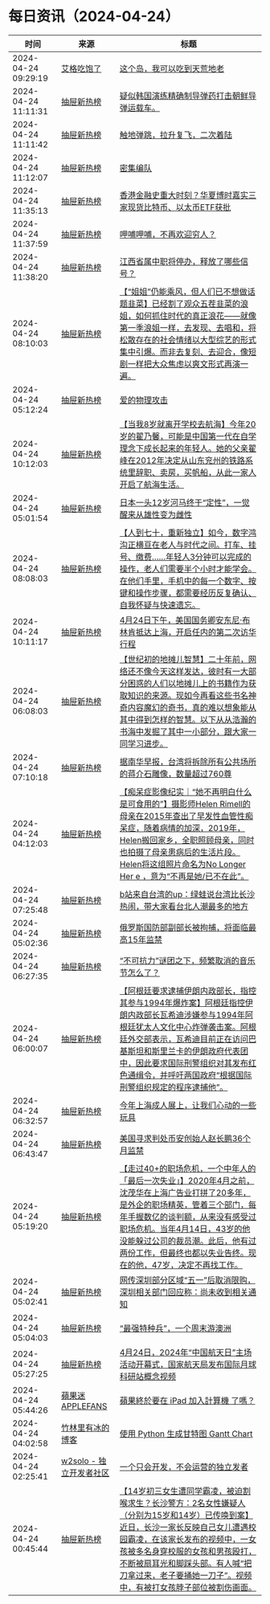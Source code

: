 ﻿# 每日资讯（2024-04-24）

|时间|来源|标题|
|---|---|---|
|2024-04-24 09:29:19|[艾格吃饱了](https://feedpress.me/wx-aigechibaole)|[这个岛，我可以吃到天荒地老](http://mp.weixin.qq.com/s?__biz=MjM5NTYxODQyMA%3D%3D&mid=2653452053&idx=1&sn=ed2a1f26b8b66affa2df5d7b975f1664)|
|2024-04-24 11:11:31|[抽屉新热榜](http://dig.chouti.com/feed.xml)|[疑似韩国演练精确制导弹药打击朝鲜导弹运载车。](https://dig.chouti.com/link/42218886)|
|2024-04-24 11:11:42|[抽屉新热榜](http://dig.chouti.com/feed.xml)|[触地弹跳，拉升复飞，二次着陆](https://dig.chouti.com/link/42218909)|
|2024-04-24 11:12:07|[抽屉新热榜](http://dig.chouti.com/feed.xml)|[密集编队](https://dig.chouti.com/link/42218960)|
|2024-04-24 11:35:13|[抽屉新热榜](http://dig.chouti.com/feed.xml)|[香港金融史重大时刻？华夏博时嘉实三家现货比特币、以太币ETF获批](https://dig.chouti.com/link/42219010)|
|2024-04-24 11:37:59|[抽屉新热榜](http://dig.chouti.com/feed.xml)|[呷哺呷哺，不再欢迎穷人？](https://dig.chouti.com/link/42219049)|
|2024-04-24 11:38:20|[抽屉新热榜](http://dig.chouti.com/feed.xml)|[江西省属中职将停办，释放了哪些信号？](https://dig.chouti.com/link/42219051)|
|2024-04-24 08:10:03|[抽屉新热榜](http://dig.chouti.com/feed.xml)|[【“姐姐”仍能乘风，但人们已不想做话题韭菜】已经割了观众五茬韭菜的浪姐，如何抓住时代的真正浪花——就像第一季浪姐一样，去发现、去唱和，将松散存在的社会情绪以大型综艺的形式集中引爆。而非去复刻、去迎合，像短剧一样把大众焦虑以爽文形式再演一遍。](https://dig.chouti.com/link/42216932)|
|2024-04-24 05:12:24|[抽屉新热榜](http://dig.chouti.com/feed.xml)|[爱的物理攻击](https://dig.chouti.com/link/42215117)|
|2024-04-24 10:12:03|[抽屉新热榜](http://dig.chouti.com/feed.xml)|[【当我8岁就离开学校去航海】今年20岁的翟乃馨，可能是中国第一代在自学理念下成长起来的年轻人。她的父亲翟峰在2012年决定从山东兖州的铁路系统里辞职、卖房，买帆船，从此一家人开启了航海生活。](https://dig.chouti.com/link/42218445)|
|2024-04-24 05:01:54|[抽屉新热榜](http://dig.chouti.com/feed.xml)|[日本一头12岁河马终于“定性”，一觉醒来从雄性变为雌性](https://dig.chouti.com/link/42214700)|
|2024-04-24 08:08:03|[抽屉新热榜](http://dig.chouti.com/feed.xml)|[【人到七十，重新独立】如今，数字鸿沟正横亘在老人与时代之间。打车、挂号、缴费……年轻人3分钟可以完成的操作，老人们需要半个小时才能学会。在他们手里，手机中的每一个数字、按键和操作步骤，都需要经历反复确认、自我怀疑与快速遗忘。](https://dig.chouti.com/link/42216927)|
|2024-04-24 10:11:17|[抽屉新热榜](http://dig.chouti.com/feed.xml)|[4月24日下午，美国国务卿安东尼·布林肯抵达上海，开启任内的第二次访华行程](https://dig.chouti.com/link/42218403)|
|2024-04-24 06:08:03|[抽屉新热榜](http://dig.chouti.com/feed.xml)|[【世纪初的地摊儿智慧】二十年前，网络还不像今天这样发达，彼时有一大部分困惑的人们以地摊儿上的书籍作为获取知识的来源。现如今再看这些书名神奇内容魔幻的奇书，真的难以想象能从其中得到怎样的智慧。以下从从浩瀚的书海中发掘了其中一小部分，跟大家一同学习进步。](https://dig.chouti.com/link/42215796)|
|2024-04-24 07:10:18|[抽屉新热榜](http://dig.chouti.com/feed.xml)|[据南华早报，台湾将拆除所有公共场所的蒋介石雕像，数量超过760尊](https://dig.chouti.com/link/42216285)|
|2024-04-24 04:12:03|[抽屉新热榜](http://dig.chouti.com/feed.xml)|[【痴呆症影像纪实｜“她不再明白什么是可食用的”】摄影师Helen Rimell的母亲在2015年查出了早发性血管性痴呆症，随着病情的加深，2019年，Helen搬回家乡，全职照顾母亲，同时也拍摄了母亲患病后的生活片段。Helen将这组照片命名为No Longer Her e ，意为“不再是她/已不在此”。](https://dig.chouti.com/link/42214603)|
|2024-04-24 07:25:48|[抽屉新热榜](http://dig.chouti.com/feed.xml)|[b站来自台湾的up：绿蛙说台湾比长沙热闹，带大家看台北人潮最多的地方](https://dig.chouti.com/link/42216394)|
|2024-04-24 05:02:36|[抽屉新热榜](http://dig.chouti.com/feed.xml)|[俄罗斯国防部副部长被拘捕，将面临最高15年监禁](https://dig.chouti.com/link/42214842)|
|2024-04-24 06:27:35|[抽屉新热榜](http://dig.chouti.com/feed.xml)|[“不可抗力”谜团之下，频繁取消的音乐节怎么了？](https://dig.chouti.com/link/42215867)|
|2024-04-24 06:00:07|[抽屉新热榜](http://dig.chouti.com/feed.xml)|[【阿根廷要求逮捕伊朗内政部长，指控其参与1994年爆炸案】阿根廷指控伊朗内政部长瓦希迪涉嫌参与1994年阿根廷犹太人文化中心炸弹袭击案。阿根廷外交部表示，瓦希迪目前正在访问巴基斯坦和斯里兰卡的伊朗政府代表团中，因此要求国际刑警组织对其发布红色通缉令，并呼吁两国政府“根据国际刑警组织规定的程序逮捕他”。](https://dig.chouti.com/link/42215630)|
|2024-04-24 06:32:57|[抽屉新热榜](http://dig.chouti.com/feed.xml)|[今年上海成人展上，让我们心动的一些玩具](https://dig.chouti.com/link/42215868)|
|2024-04-24 06:43:47|[抽屉新热榜](http://dig.chouti.com/feed.xml)|[美国寻求判处币安创始人赵长鹏36个月监禁](https://dig.chouti.com/link/42215929)|
|2024-04-24 05:19:20|[抽屉新热榜](http://dig.chouti.com/feed.xml)|[【走过40+的职场危机，一个中年人的「最后一次失业」】2020年4月之前，沈茂华在上海广告业打拼了20多年，是外企的职场精英，管着三个部门，每年手握数亿的谈判额，从来没有感受过职场危机。当年4月14日，43岁的他没能躲过公司的裁员潮。此后，他有过两份工作，但最终也都以失业告终。现在的他，47岁，决定不再找工作。](https://dig.chouti.com/link/42215201)|
|2024-04-24 05:02:41|[抽屉新热榜](http://dig.chouti.com/feed.xml)|[网传深圳部分区域“五一”后取消限购，深圳相关部门回应称：尚未收到相关通知](https://dig.chouti.com/link/42214859)|
|2024-04-24 05:04:03|[抽屉新热榜](http://dig.chouti.com/feed.xml)|[“最强特种兵”，一个周末游澳洲](https://dig.chouti.com/link/42214953)|
|2024-04-24 05:27:25|[抽屉新热榜](http://dig.chouti.com/feed.xml)|[4月24日，2024年“中国航天日”主场活动开幕式，国家航天局发布国际月球科研站概念视频](https://dig.chouti.com/link/42215217)|
|2024-04-24 05:44:26|[蘋果迷 APPLEFANS](https://applefans.today/feed/)|[蘋果終於要在 iPad 加入計算機 了嗎？](https://applefans.today/2024-04-calculator-app-for-ipad-rumor/)|
|2024-04-24 04:02:58|[竹林里有冰的博客](https://zhul.in/rss.xml)|[使用 Python 生成甘特图 Gantt Chart ](https://zhul.in/2024/04/24/generate-gantt-chart-with-python/)|
|2024-04-24 02:25:41|[w2solo - 独立开发者社区](https://w2solo.com/topics/feed)|[一个只会开发，不会运营的独立发者](https://w2solo.com/topics/4577)|
|2024-04-24 00:45:44|[抽屉新热榜](http://dig.chouti.com/feed.xml)|[【14岁初三女生遭同学霸凌，被迫割喉求生？长沙警方：2名女性嫌疑人（分别为15岁和14岁）已传唤到案】近日，长沙一家长反映自己女儿遭遇校园霸凌，在该家长发布的视频中，一女孩被多名身穿校服的女孩和男孩殴打，不断被扇耳光和脚踩头部。有人喊“把刀拿过来，老子要捅她一刀子”。视频中，有被打女孩脖子部位被割伤画面。](https://dig.chouti.com/link/42212148)|
